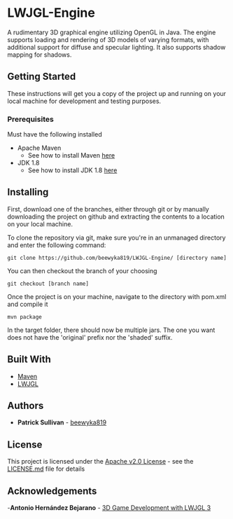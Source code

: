 # LWJGL-Engine
A rudimentary 3D graphical engine utilizing OpenGL in Java. The engine supports loading and
rendering of 3D models of varying formats, with additional support for diffuse and specular lighting. It also supports
shadow mapping for shadows.

## Getting Started
These instructions will get you a copy of the project up and running on your local machine for development and testing 
purposes.
### Prerequisites
Must have the following installed

- Apache Maven
  - See how to install Maven [here](https://maven.apache.org/install.html)
- JDK 1.8
  - See how to install JDK 1.8 [here](https://www.foxinfotech.in/2019/03/how-to-install-jdk-8-on-windows-10.html)

## Installing
First, download one of the branches, either through git or by manually downloading the
project on github and extracting the contents to a location on your local machine.

To clone the repository via git, make sure you're in an unmanaged directory and enter the following command:
```
git clone https://github.com/beewyka819/LWJGL-Engine/ [directory name]
```
You can then checkout the branch of your choosing
```
git checkout [branch name]
```

Once the project is on your machine, navigate to the directory with pom.xml and compile it
```
mvn package
```
In the target folder, there should now be multiple jars. The one you want does not have the 'original' prefix
nor the 'shaded' suffix.

## Built With
- [Maven](https://maven.apache.org/)
- [LWJGL](https://www.lwjgl.org/)

## Authors
- **Patrick Sullivan** - [beewyka819](https://github.com/beewyka819)

## License
This project is licensed under the [Apache v2.0 License](https://www.apache.org/licenses/LICENSE-2.0) - see the [LICENSE.md](LICENSE.md) file for details
## Acknowledgements
-**Antonio Hernández Bejarano** - [3D Game Development with LWJGL 3](https://lwjglgamedev.gitbooks.io/3d-game-development-with-lwjgl/content/)
